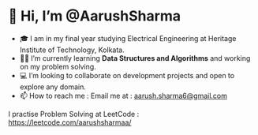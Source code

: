 # 👋  Hi, I’m @AarushSharma

- 🎓 I am in my final year studying Electrical Engineering at Heritage Institute of Technology, Kolkata.
- 👩‍💻 I’m currently learning **Data Structures and Algorithms** and working on my problem solving. 
- 💻 I’m looking to collaborate on development projects and open to explore any domain.
- 📫 How to reach me : Email me at : aarush.sharma6@gmail.com 

I practise Problem Solving at LeetCode : https://leetcode.com/aarushsharmaa/
<!---
AarushSharmaa/AarushSharmaa is a ✨ special ✨ repository because its `README.md` (this file) appears on your GitHub profile.
You can click the Preview link to take a look at your changes.
--->
